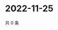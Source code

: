 # 2022-11-25

共 0 条

<!-- BEGIN WEIBO -->
<!-- 最后更新时间 Fri Nov 25 2022 23:00:41 GMT+0800 (China Standard Time) -->

<!-- END WEIBO -->

